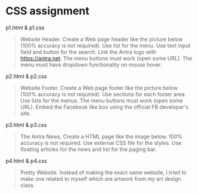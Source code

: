 # CSS assignment

p1.html & p1.css
>Website Header. Create a Web page header like the picture below (100% accuracy is not required). Use list for the menu. Use text
input field and button for the search. Link the Antra logo with https://antra.net. The menu buttons must work (open
some URL). The menu must have dropdown functionality on mouse hover.

p2.html & p2.css
>Website Footer. Create a Web page footer like the picture below (100% accuracy is not required). Use sections for each footer area.
Use lists for the menus. The menu buttons must work (open some URL). Embed the Facebook like box using the
official FB developer's site.

p3.html & p3.css
>The Antra News. Create a HTML page like the image below. 100% accuracy is not required. Use external CSS file for the styles. Use
floating articles for the news and list for the paging bar.


p4.html & p4.css
>Pretty Website. Instead of making the exact same website, I tried to make one related to myself which are artwork from my art design class.
